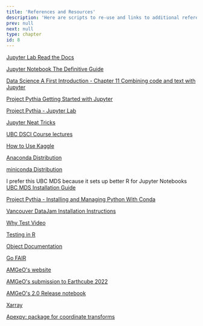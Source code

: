 ```yaml
---
title: 'References and Resources'
description: 'Here are scripts to re-use and links to additional references and topics to learn.'
prev: null
next: null
type: chapter
id: 8
---
```


<exercise id="1" title="Jupyter Notebooks">

[Jupyter Lab Read the Docs](https://jupyterlab.readthedocs.io/en/stable/getting_started/overview.html)

[Jupyter Notebook The Definitive Guide](https://www.datacamp.com/community/tutorials/tutorial-jupyter-notebook)

[Data Science A First Introduction - Chapter 11 Combining code and text with Jupyter](https://ubc-dsci.github.io/introduction-to-datascience/getting-started-with-jupyter.html)

[Project Pythia Getting Started with Jupyter](https://foundations.projectpythia.org/foundations/getting-started-jupyter.html)

[Project Pythia - Jupyter Lab](https://foundations.projectpythia.org/foundations/jupyterlab.html)

[Jupyter Neat Tricks](https://medium.com/swlh/some-neat-jupyter-tricks-be0775c3f17)

[UBC DSCI Course lectures](https://github.com/UBC-DSCI/dsci-100-assets)

[How to Use Kaggle](https://www.kaggle.com/docs/notebooks#:~:text=RMarkdown%20Script%2Dtype.-,Notebooks,-The%20last%20type)

</exercise>

<exercise id="2" title="Setting up Your Environment with Conda">

[Anaconda Distribution](https://www.anaconda.com/products/individual)

[miniconda Distribution](https://docs.conda.io/en/latest/miniconda.html)

I prefer this UBC MDS because it sets up better R for Jupyter Notebooks
[UBC MDS Installation Guide](https://ubc-mds.github.io/resources_pages/install_ds_stack_mac/#python-conda-and-jupyterlab)


[Project Pythia - Installing and Managing Python With Conda](https://foundations.projectpythia.org/foundations/conda.html)

[Vancouver DataJam Installation Instructions](https://jenfly.github.io/datajam-python/SETUP)

</exercise>

<exercise id="3" title="Development Best Practices including FAIR Data Principles">

[Why Test Video](https://www.youtube.com/watch?v=Uamo4Ej0tWk)

[Testing in R](https://r-pkgs.org/tests.html)

[Object Documentation](https://r-pkgs.org/man.html)

[Go FAIR](https://www.go-fair.org/fair-principles/)

</exercise>

<exercise id="4" title="Intro to AMGeO">

[AMGeO's website](https://amgeo.colorado.edu/)

[AMGeO's submission to Earthcube 2022](https://github.com/willemmirkovich/Earthcube-Meeting-2022)

[AMGeO's 2.0 Release notebook](https://github.com/AMGeO-Collaboration/AMGeO-API-Release)

[Xarray](https://docs.xarray.dev/en/stable/)

[Apexpy: package for coordinate transforms](https://pypi.org/project/apexpy/)

</exercise>
